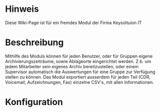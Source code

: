 <!-- TITLE: Erweiterte Archivierung -->
# Hinweis
Diese Wiki-Page ist für ein fremdes Modul der Firma Keysoltuion IT
# Beschreibung
Mithilfe des Moduls können für jeden Benutzer, oder für Gruppen eigene Archivierungszeiträume, sowie Ablageorte eingerichtet werden.
Z.b. um jedem Mitarbeiter sein eigenes Archiv bereitzustellen, oder einem Supervisor automatisch die Auswertungen für eine Gruppe zur Verfügung stellen zu können.
Das Modul exportiert ausserdem für jeden Teil (CDR, Voicemail, Aufzeichnungen, Fax) einzelne CSV's, mit allen Informationen. 
# Konfiguration
